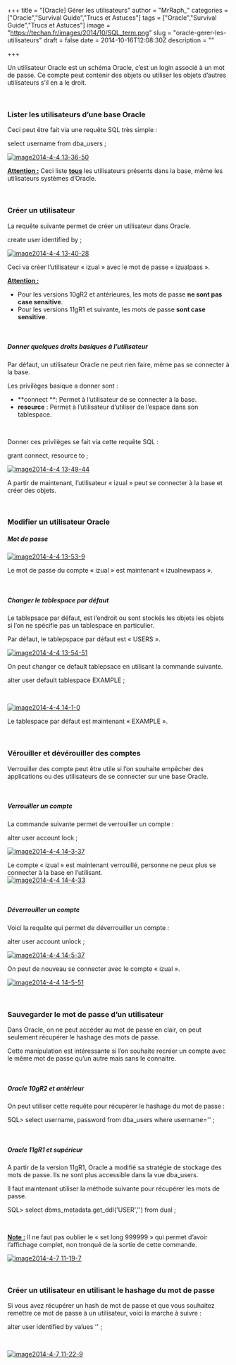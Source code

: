 +++
title = "[Oracle] Gérer les utilisateurs"
author = "MrRaph_"
categories = ["Oracle","Survival Guide","Trucs et Astuces"]
tags = ["Oracle","Survival Guide","Trucs et Astuces"]
image = "https://techan.fr/images/2014/10/SQL_term.png"
slug = "oracle-gerer-les-utilisateurs"
draft = false
date = 2014-10-16T12:08:30Z
description = ""

+++


Un utilisateur Oracle est un schéma Oracle, c’est un login associé à un mot de passe. Ce compte peut contenir des objets ou utiliser les objets d’autres utilisateurs s’il en a le droit.  
  
  

### Lister les utilisateurs d’une base Oracle

Ceci peut être fait via une requête SQL très simple :

select username from dba_users ;

[![image2014-4-4 13-36-50](https://techan.fr/images/2014/10/image2014-4-4-13-36-50.png)](https://techan.fr/images/2014/10/image2014-4-4-13-36-50.png)

<span style="text-decoration: underline;">**Attention :**</span> Ceci liste <span style="text-decoration: underline;">**tous**</span> les utilisateurs présents dans la base, même les utilisateurs systèmes d’Oracle.

 

### Créer un utilisateur

La requête suivante permet de créer un utilisateur dans Oracle.

create user <USERNAME> identified by <PASSWORD> ;

[![image2014-4-4 13-40-28](https://techan.fr/images/2014/10/image2014-4-4-13-40-28.png)](https://techan.fr/images/2014/10/image2014-4-4-13-40-28.png)

Ceci va créer l’utilisateur « izual » avec le mot de passe « izualpass ».

<span style="text-decoration: underline;">**Attention :**</span>

- Pour les versions 10gR2 et antérieures, les mots de passe **ne sont pas case sensitive**.
- Pour les versions 11gR1 et suivante, les mots de passe **sont case sensitive**.

 

##### Donner quelques droits basiques à l’utilisateur

Par défaut, un utilisateur Oracle ne peut rien faire, même pas se connecter à la base.

Les privilèges basique a donner sont :

- **connect **: Permet à l’utilisateur de se connecter à la base.
- **resource** : Permet à l’utilisateur d’utiliser de l’espace dans son tablespace.

 

Donner ces privilèges se fait via cette requête SQL :

grant connect, resource to <USERNAME> ;

[![image2014-4-4 13-49-44](https://techan.fr/images/2014/10/image2014-4-4-13-49-44.png)](https://techan.fr/images/2014/10/image2014-4-4-13-49-44.png)

A partir de maintenant, l’utilisateur « izual » peut se connecter à la base et créer des objets.

 

### Modifier un utilisateur Oracle

##### Mot de passe

[![image2014-4-4 13-53-9](https://techan.fr/images/2014/10/image2014-4-4-13-53-9.png)](https://techan.fr/images/2014/10/image2014-4-4-13-53-9.png)

Le mot de passe du compte « izual » est maintenant « izualnewpass ».

 

##### Changer le tablespace par défaut

Le tablepsace par défaut, est l’endroit ou sont stockés les objets les objets si l’on ne spécifie pas un tablespace en particulier.

Par défaut, le tablepspace par défaut est « USERS ».

[![image2014-4-4 13-54-51](https://techan.fr/images/2014/10/image2014-4-4-13-54-51.png)](https://techan.fr/images/2014/10/image2014-4-4-13-54-51.png)

On peut changer ce default tablepsace en utilisant la commande suivante.

alter user <USERNAME> default tablespace EXAMPLE ;

 

[![image2014-4-4 14-1-0](https://techan.fr/images/2014/10/image2014-4-4-14-1-0.png)](https://techan.fr/images/2014/10/image2014-4-4-14-1-0.png)

Le tablespace par défaut est maintenant « EXAMPLE ».

 

### Vérouiller et dévérouiller des comptes

Verrouiller des compte peut être utile si l’on souhaite empêcher des applications ou des utilisateurs de se connecter sur une base Oracle.

 

##### Verrouiller un compte

La commande suivante permet de verrouiller un compte :

alter user <USERNAME> account lock ;

[![image2014-4-4 14-3-37](https://techan.fr/images/2014/10/image2014-4-4-14-3-37.png)](https://techan.fr/images/2014/10/image2014-4-4-14-3-37.png)

Le compte « izual » est maintenant verrouillé, personne ne peux plus se connecter à la base en l’utilisant.  
[![image2014-4-4 14-4-33](https://techan.fr/images/2014/10/image2014-4-4-14-4-33.png)](https://techan.fr/images/2014/10/image2014-4-4-14-4-33.png)

 

##### Déverrouiller un compte

Voici la requête qui permet de déverrouiller un compte :

alter user <USERNAME> account unlock ;

[![image2014-4-4 14-5-37](https://techan.fr/images/2014/10/image2014-4-4-14-5-37.png)](https://techan.fr/images/2014/10/image2014-4-4-14-5-37.png)

On peut de nouveau se connecter avec le compte « izual ».

[![image2014-4-4 14-5-51](https://techan.fr/images/2014/10/image2014-4-4-14-5-51.png)](https://techan.fr/images/2014/10/image2014-4-4-14-5-51.png)

 

### Sauvegarder le mot de passe d’un utilisateur

Dans Oracle, on ne peut accéder au mot de passe en clair, on peut seulement récupérer le hashage des mots de passe.

Cette manipulation est intéressante si l’on souhaite recréer un compte avec le même mot de passe qu’un autre mais sans le connaitre.

 

##### Oracle 10gR2 et antérieur

On peut utiliser cette requête pour récupérer le hashage du mot de passe :

SQL> select username, password from dba_users where username='<USERNAME>' ;

 

##### Oracle 11gR1 et supérieur

A partir de la version 11gR1, Oracle a modifié sa stratégie de stockage des mots de passe. Ils ne sont plus accessible dans la vue dba_users.

Il faut maintenant utiliser la méthode suivante pour récupérer les mots de passe.

SQL> select dbms_metadata.get_ddl('USER','<USERNAME>') from dual ;

 

**<span style="text-decoration: underline;">Note :</span>** Il ne faut pas oublier le « set long 999999 » qui permet d’avoir l’affichage complet, non tronqué de la sortie de cette commande.

[![image2014-4-7 11-19-7](https://techan.fr/images/2014/10/image2014-4-7-11-19-7.png)](https://techan.fr/images/2014/10/image2014-4-7-11-19-7.png)

 

### Créer un utilisateur en utilisant le hashage du mot de passe

Si vous avez récupérer un hash de mot de passe et que vous souhaitez remettre ce mot de passe à un utilisateur, voici la marche à suivre :

alter user <USERNAME> identified by values '<PASSWORD HASH VALUE>' ;

 

[![image2014-4-7 11-22-9](https://techan.fr/images/2014/10/image2014-4-7-11-22-9.png)](https://techan.fr/images/2014/10/image2014-4-7-11-22-9.png)


